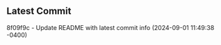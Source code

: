 
## Latest Commit
8f09f9c - Update README with latest commit info (2024-09-01 11:49:38 -0400) <Yunxi-Zhou>
